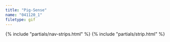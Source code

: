 ```yaml
---
title: "Pig-Sense"
name: "041120_1"
filetype: gif
---
```


{% include "partials/nav-strips.html" %}
{% include "partials/strip.html" %}